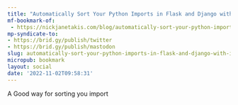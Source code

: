 ```yaml
---
title: "Automatically Sort Your Python Imports in Flask and Django with isort"
mf-bookmark-of:
 - https://nickjanetakis.com/blog/automatically-sort-your-python-imports-in-flask-and-django-with-isort
mp-syndicate-to:
- https://brid.gy/publish/twitter
- https://brid.gy/publish/mastodon
slug: automatically-sort-your-python-imports-in-flask-and-django-with-isort
micropub: bookmark
layout: social
date: '2022-11-02T09:58:31'
---
```

A Good way for sorting you import